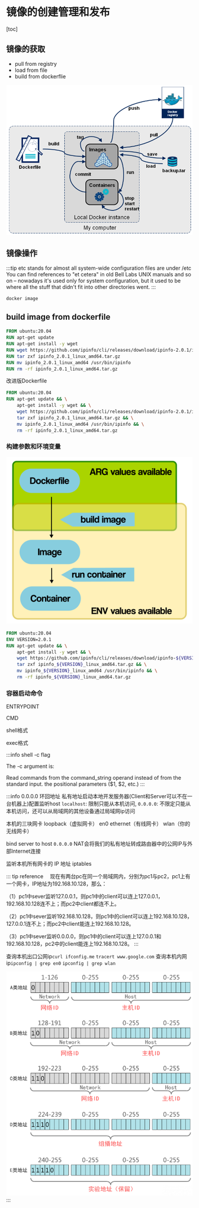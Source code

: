 # 镜像的创建管理和发布

[toc]

## 镜像的获取

- pull from registry
- load from file
- build from dockerflie

![](../imgs/docker-stages.png)



## 镜像操作

:::tip etc stands for 
almost all system-wide configuration files are under /etc
You can find references to "et cetera" in old Bell Labs UNIX manuals and so on – nowadays it's used only for system configuration, but it used to be where all the stuff that didn't fit into other directories went.
:::
```sh
docker image

```

## build image from dockerfile

```dockerfile
FROM ubuntu:20.04
RUN apt-get update
RUN apt-get install -y wget
RUN wget https://github.com/ipinfo/cli/releases/download/ipinfo-2.0.1/ipinfo_2.0.1_linux_amd64.tar.gz
RUN tar zxf ipinfo_2.0.1_linux_amd64.tar.gz
RUN mv ipinfo_2.0.1_linux_amd64 /usr/bin/ipinfo
RUN rm -rf ipinfo_2.0.1_linux_amd64.tar.gz
```

改进版Dockerfile
```dockerfile
FROM ubuntu:20.04
RUN apt-get update && \
    apt-get install -y wget && \
    wget https://github.com/ipinfo/cli/releases/download/ipinfo-2.0.1/ipinfo_2.0.1_linux_amd64.tar.gz && \
    tar zxf ipinfo_2.0.1_linux_amd64.tar.gz && \
    mv ipinfo_2.0.1_linux_amd64 /usr/bin/ipinfo && \
    rm -rf ipinfo_2.0.1_linux_amd64.tar.gz

```



### 构建参数和环境变量

![](../imgs/docker_env_vs_args.webp)

```dockerfile
FROM ubuntu:20.04
ENV VERSION=2.0.1
RUN apt-get update && \
    apt-get install -y wget && \
    wget https://github.com/ipinfo/cli/releases/download/ipinfo-${VERSION}/ipinfo_${VERSION}_linux_amd64.tar.gz && \
    tar zxf ipinfo_${VERSION}_linux_amd64.tar.gz && \
    mv ipinfo_${VERSION}_linux_amd64 /usr/bin/ipinfo && \
    rm -rf ipinfo_${VERSION}_linux_amd64.tar.gz
```


### 容器启动命令

ENTRYPOINT

CMD

shell格式

exec格式

:::info shell -c flag

The -c argument is:

Read commands from the command_string operand instead of from the standard input.  the positional parameters ($1, $2, etc.)
:::


:::info 0.0.0.0 环回地址 私有地址
​启动本地开发服务器(Client和Server可以不在一台机器上)配置监听host
`localhost`: 限制只能从本机访问,
`0.0.0.0`: 不限定只能从本机访问，还可以从局域网的其他设备通过局域网ip访问



本机的三块网卡
loopback（虚拟网卡）
en0 ethernet（有线网卡）
wlan（你的无线网卡）

bind server to host `0.0.0.0`
NAT会将我们的私有地址转成路由器中的公网IP与外部Internet连接

监听本机所有网卡的 IP 地址
iptables

::: tip reference
　现在有两台pc在同一个局域网内，分别为pc1与pc2，pc1上有一个网卡，IP地址为192.168.10.128，那么：

（1）pc1中sever监听127.0.0.1，则pc1中的client可以连上127.0.0.1，192.168.10.128连不上；而pc2中client都连不上。

（2）pc1中sever监听192.168.10.128，则pc1中的client可以连上192.168.10.128，127.0.0.1连不上；而pc2中client能连上192.168.10.128。

（3）pc1中sever监听0.0.0.0，则pc1中的client可以连上127.0.0.1和192.168.10.128，pc2中的client能连上192.168.10.128。
:::


查询本机出口公网ip`curl ifconfig.me` `tracert www.google.com`
查询本机内网ip`ipconfig | grep en0` `ipconfig | grep wlan`

![](../imgs/ip_break_down.jpg)
:::